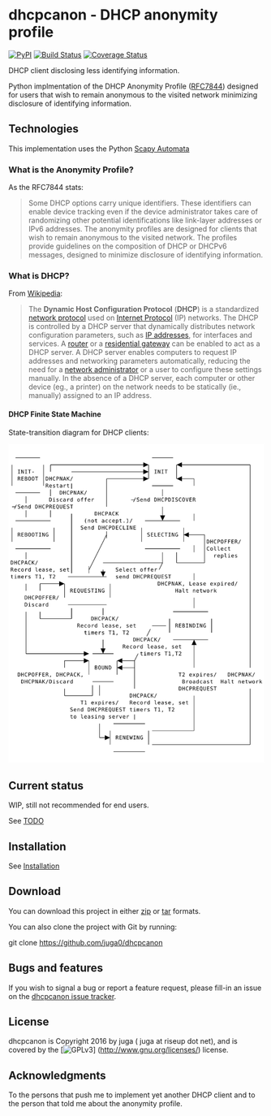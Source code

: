 dhcpcanon - DHCP anonymity profile
==================================

[![PyPI](https://img.shields.io/pypi/v/dhcpcanon.svg)](https://pypi.python.org/pypi/dhcpcanon)
[![Build Status](https://www.travis-ci.org/juga0/dhcpcanon.svg?branch=master)](https://www.travis-ci.org/juga0/dhcpcanon)
[![Coverage Status](https://coveralls.io/repos/github/juga0/dhcpcanon/badge.svg?branch=master)](https://coveralls.io/github/juga0/dhcpcanon?branch=master)

DHCP client disclosing less identifying information.

Python implmentation of the DHCP Anonymity Profile
([RFC7844](https://tools.ietf.org/html/rfc7844)) designed for users that
wish to remain anonymous to the visited network minimizing disclosure of
identifying information.

Technologies
------------

This implementation uses the Python [Scapy
Automata](https://www.secdev.org/projects/scapy/doc/advanced_usage.html#automata)

### What is the Anonymity Profile?

As the RFC7844 stats:

> Some DHCP options carry unique identifiers. These identifiers can
> enable device tracking even if the device administrator takes care of
> randomizing other potential identifications like link-layer addresses
> or IPv6 addresses. The anonymity profiles are designed for clients
> that wish to remain anonymous to the visited network. The profiles
> provide guidelines on the composition of DHCP or DHCPv6 messages,
> designed to minimize disclosure of identifying information.

### What is DHCP?

From [Wikipedia](https://en.wikipedia.org/wiki/DHCP):

> The **Dynamic Host Configuration Protocol** (**DHCP**) is a
> standardized [network
> protocol](https://en.wikipedia.org/wiki/Network_protocol) used on
> [Internet Protocol](https://en.wikipedia.org/wiki/Internet_Protocol)
> (IP) networks. The DHCP is controlled by a DHCP server that
> dynamically distributes network configuration parameters, such as
> [IP addresses](https://en.wikipedia.org/wiki/IP_address), for
> interfaces and services. A
> [router](https://en.wikipedia.org/wiki/Router_%28computing%29) or a
> [residential
> gateway](https://en.wikipedia.org/wiki/Residential_gateway) can be
> enabled to act as a DHCP server. A DHCP server enables computers to
> request IP addresses and networking parameters automatically,
> reducing the need for a [network
> administrator](https://en.wikipedia.org/wiki/Network_administrator)
> or a user to configure these settings manually. In the absence of a
> DHCP server, each computer or other device (eg., a printer) on the
> network needs to be statically (ie., manually) assigned to an
> IP address.

#### DHCP Finite State Machine

State-transition diagram for DHCP clients:

![image](./doc/source/images/dhcpc_fsm.svg)

Current status
--------------

WIP, still not recommended for end users.

See [TODO](./TODO.md)

Installation
------------

See [Installation](INSTALL.md)

Download
--------

You can download this project in either
[zip](http://github.com/juga0/dhcpcanon/zipball/master()) or
[tar](http://github.com/juga0/dhcpcanon/tarball/master) formats.

You can also clone the project with Git by running:

   git clone https://github.com/juga0/dhcpcanon

Bugs and features
-----------------

If you wish to signal a bug or report a feature request, please fill-in
an issue on the [dhcpcanon issue
tracker](https://github.com/juga0/dhcpcanon/issues).

License
-------

dhcpcanon is Copyright 2016 by juga ( juga at riseup dot net), and is
covered by the [![GPLv3](https://www.gnu.org/graphics/gplv3-127x51.png)]
(http://www.gnu.org/licenses/) license.

Acknowledgments
---------------

To the persons that push me to implement yet another DHCP client and to
the person that told me about the anonymity profile.
